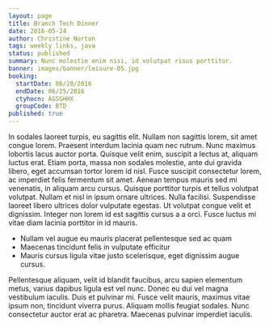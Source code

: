 ```yaml
---
layout: page
title: Branch Tech Dinner
date: 2016-05-24
author: Christine Norton
tags: weekly links, java
status: published
summary: Nunc molestie enim nisi, id volutpat risus porttitor.
banner: images/banner/leisure-05.jpg
booking:
  startDate: 06/20/2016
  endDate: 06/25/2016
  ctyhocn: AGSGHHX
  groupCode: BTD
published: true
---
```

In sodales laoreet turpis, eu sagittis elit. Nullam non sagittis lorem, sit amet congue lorem. Praesent interdum lacinia quam nec rutrum. Nunc maximus lobortis lacus auctor porta. Quisque velit enim, suscipit a lectus at, aliquam luctus erat. Etiam porta, massa non sodales molestie, ante dui gravida libero, eget accumsan tortor lorem id nisl. Fusce suscipit consectetur lorem, ac imperdiet felis fermentum sit amet. Aenean tempus mauris sed mi venenatis, in aliquam arcu cursus. Quisque porttitor turpis et tellus volutpat volutpat. Nullam et nisl in ipsum ornare ultrices. Nulla facilisi. Suspendisse laoreet libero ultrices dolor vulputate egestas. Ut volutpat congue velit et dignissim. Integer non lorem id est sagittis cursus a a orci. Fusce luctus mi vitae diam lacinia porttitor in id mauris.

* Nullam vel augue eu mauris placerat pellentesque sed ac quam
* Maecenas tincidunt felis in vulputate efficitur
* Mauris cursus ligula vitae justo scelerisque, eget dignissim augue cursus.

Pellentesque aliquam, velit id blandit faucibus, arcu sapien elementum metus, varius dapibus ligula est vel nunc. Donec eu dui vel magna vestibulum iaculis. Duis et pulvinar mi. Fusce velit mauris, maximus vitae ipsum non, tincidunt viverra purus. Aliquam mollis feugiat sodales. Nunc consectetur auctor erat ac pharetra. Maecenas pulvinar imperdiet iaculis.
